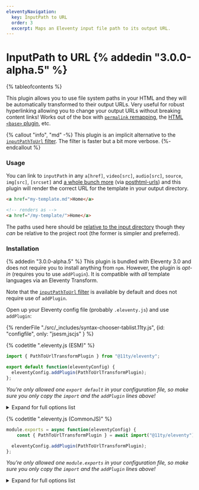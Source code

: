```yaml
---
eleventyNavigation:
  key: InputPath to URL
  order: 3
  excerpt: Maps an Eleventy input file path to its output URL.
---
```

# InputPath to URL {% addedin "3.0.0-alpha.5" %}

{% tableofcontents %}

This plugin allows you to use file system paths in your HTML and they will be automatically transformed to their output URLs. Very useful for robust hyperlinking allowing you to change your output URLs without breaking content links! Works out of the box with [`permalink` remapping](/docs/permalinks/), the [HTML `<base>` plugin](/docs/plugins/html-base/), etc.

{% callout "info", "md" -%}
This plugin is an implicit alternative to the [`inputPathToUrl` filter](/docs/filters/inputpath-to-url/). The filter is faster but a bit more verbose.
{%- endcallout %}

### Usage

You can link to `inputPath` in any `a[href]`, `video[src]`, `audio[src]`, `source`, `img[src]`, `[srcset]` and [a whole bunch more](https://github.com/posthtml/posthtml-urls/blob/307c91342a211b3f9fb22bc57264bbb31f235fbb/lib/defaultOptions.js) (via [posthtml-urls](https://github.com/posthtml/posthtml-urls)) and this plugin will render the correct URL for the template in your output directory.

```html
<a href="my-template.md">Home</a>

<!-- renders as -->
<a href="/my-template/">Home</a>
```

The paths used here should be [relative to the input directory](/docs/config/#input-directory) though they _can_ be relative to the project root (the former is simpler and preferred).

### Installation

{% addedin "3.0.0-alpha.5" %} This plugin is bundled with Eleventy 3.0 and does not require you to install anything from `npm`. However, the plugin is _opt-in_ (requires you to use `addPlugin`). It is compatible with _all_ template languages via an Eleventy Transform.

Note that the [`inputPathToUrl` filter](/docs/filters/inputpath-to-url/) is available by default and does not require use of `addPlugin`.

Open up your Eleventy config file (probably `.eleventy.js`) and use `addPlugin`:

<is-land on:visible import="/js/seven-minute-tabs.js">
<seven-minute-tabs>
  {% renderFile "./src/_includes/syntax-chooser-tablist.11ty.js", {id: "configfile", only: "jsesm,jscjs" } %}
  <div id="configfile-jsesm" role="tabpanel">

{% codetitle ".eleventy.js (ESM)" %}

```js
import { PathToUrlTransformPlugin } from "@11ty/eleventy";

export default function(eleventyConfig) {
  eleventyConfig.addPlugin(PathToUrlTransformPlugin);
};
```
_You’re only allowed one `export default` in your configuration file, so make sure you only copy the `import` and the `addPlugin` lines above!_

<details class="details-expand-bg">
<summary>Expand for full options list</summary>

{% codetitle ".eleventy.js (ESM)" %}

```js
import { PathToUrlTransformPlugin } from "@11ty/eleventy";

export default function(eleventyConfig) {
  eleventyConfig.addPlugin(PathToUrlTransformPlugin, {
		// Comma separated list of outputPath file extensions to apply the transform
		extensions: "html",
	});
};
```

* Read more about [Transform outputPaths](/docs/config/#transforms).

</details>

  </div>
  <div id="configfile-jscjs" role="tabpanel">

{% codetitle ".eleventy.js (CommonJS)" %}

```js
module.exports = async function(eleventyConfig) {
	const { PathToUrlTransformPlugin } = await import("@11ty/eleventy");

  eleventyConfig.addPlugin(PathToUrlTransformPlugin);
};
```
_You’re only allowed one `module.exports` in your configuration file, so make sure you only copy the `import` and the `addPlugin` lines above!_

<details class="details-expand-bg">
<summary>Expand for full options list</summary>

{% codetitle ".eleventy.js (CommonJS)" %}

```js
module.exports = async function(eleventyConfig) {
	const { PathToUrlTransformPlugin } = await import("@11ty/eleventy");

  eleventyConfig.addPlugin(PathToUrlTransformPlugin, {
		// Comma separated list of outputPath file extensions to apply the transform
		extensions: "html",
	});
};
```

* Read more about [Transform outputPaths](/docs/config/#transforms).

</details>

  </div>
</seven-minute-tabs>
</is-land>
